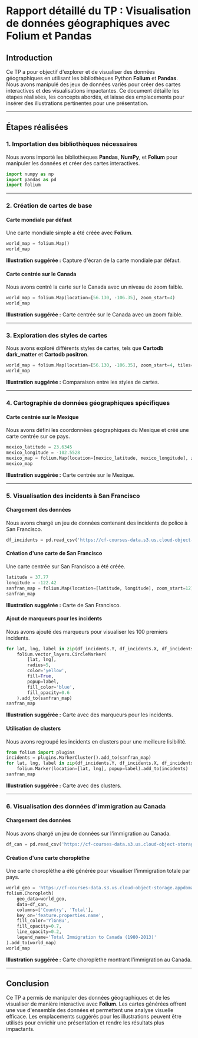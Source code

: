 # Rapport détaillé du TP : Visualisation de données géographiques avec Folium et Pandas

## Introduction
Ce TP a pour objectif d'explorer et de visualiser des données géographiques en utilisant les bibliothèques Python **Folium** et **Pandas**. Nous avons manipulé des jeux de données variés pour créer des cartes interactives et des visualisations impactantes. Ce document détaille les étapes réalisées, les concepts abordés, et laisse des emplacements pour insérer des illustrations pertinentes pour une présentation.

---

## Étapes réalisées

### 1. Importation des bibliothèques nécessaires
Nous avons importé les bibliothèques **Pandas**, **NumPy**, et **Folium** pour manipuler les données et créer des cartes interactives.

```python
import numpy as np
import pandas as pd
import folium
```

---

### 2. Création de cartes de base
#### Carte mondiale par défaut
Une carte mondiale simple a été créée avec **Folium**.

```python
world_map = folium.Map()
world_map
```

**Illustration suggérée :** Capture d'écran de la carte mondiale par défaut.

#### Carte centrée sur le Canada
Nous avons centré la carte sur le Canada avec un niveau de zoom faible.

```python
world_map = folium.Map(location=[56.130, -106.35], zoom_start=4)
world_map
```

**Illustration suggérée :** Carte centrée sur le Canada avec un zoom faible.

---

### 3. Exploration des styles de cartes
Nous avons exploré différents styles de cartes, tels que **Cartodb dark_matter** et **Cartodb positron**.

```python
world_map = folium.Map(location=[56.130, -106.35], zoom_start=4, tiles='Cartodb dark_matter')
world_map
```

**Illustration suggérée :** Comparaison entre les styles de cartes.

---

### 4. Cartographie de données géographiques spécifiques
#### Carte centrée sur le Mexique
Nous avons défini les coordonnées géographiques du Mexique et créé une carte centrée sur ce pays.

```python
mexico_latitude = 23.6345
mexico_longitude = -102.5528
mexico_map = folium.Map(location=[mexico_latitude, mexico_longitude], zoom_start=6, tiles='Cartodb positron')
mexico_map
```

**Illustration suggérée :** Carte centrée sur le Mexique.

---

### 5. Visualisation des incidents à San Francisco
#### Chargement des données
Nous avons chargé un jeu de données contenant des incidents de police à San Francisco.

```python
df_incidents = pd.read_csv('https://cf-courses-data.s3.us.cloud-object-storage.appdomain.cloud/IBMDeveloperSkillsNetwork-DV0101EN-SkillsNetwork/Data%20Files/Police_Department_Incidents_-_Previous_Year__2016_.csv')
```

#### Création d'une carte de San Francisco
Une carte centrée sur San Francisco a été créée.

```python
latitude = 37.77
longitude = -122.42
sanfran_map = folium.Map(location=[latitude, longitude], zoom_start=12)
sanfran_map
```

**Illustration suggérée :** Carte de San Francisco.

#### Ajout de marqueurs pour les incidents
Nous avons ajouté des marqueurs pour visualiser les 100 premiers incidents.

```python
for lat, lng, label in zip(df_incidents.Y, df_incidents.X, df_incidents.Category):
    folium.vector_layers.CircleMarker(
        [lat, lng],
        radius=5,
        color='yellow',
        fill=True,
        popup=label,
        fill_color='blue',
        fill_opacity=0.6
    ).add_to(sanfran_map)
sanfran_map
```

**Illustration suggérée :** Carte avec des marqueurs pour les incidents.

#### Utilisation de clusters
Nous avons regroupé les incidents en clusters pour une meilleure lisibilité.

```python
from folium import plugins
incidents = plugins.MarkerCluster().add_to(sanfran_map)
for lat, lng, label in zip(df_incidents.Y, df_incidents.X, df_incidents.Category):
    folium.Marker(location=[lat, lng], popup=label).add_to(incidents)
sanfran_map
```

**Illustration suggérée :** Carte avec des clusters.

---

### 6. Visualisation des données d'immigration au Canada
#### Chargement des données
Nous avons chargé un jeu de données sur l'immigration au Canada.

```python
df_can = pd.read_csv('https://cf-courses-data.s3.us.cloud-object-storage.appdomain.cloud/IBMDeveloperSkillsNetwork-DV0101EN-SkillsNetwork/Data%20Files/Canada.csv')
```

#### Création d'une carte choroplèthe
Une carte choroplèthe a été générée pour visualiser l'immigration totale par pays.

```python
world_geo = 'https://cf-courses-data.s3.us.cloud-object-storage.appdomain.cloud/IBMDeveloperSkillsNetwork-DV0101EN-SkillsNetwork/Data%20Files/world_countries.json'
folium.Choropleth(
    geo_data=world_geo,
    data=df_can,
    columns=['Country', 'Total'],
    key_on='feature.properties.name',
    fill_color='YlGnBu',
    fill_opacity=0.7,
    line_opacity=0.2,
    legend_name='Total Immigration to Canada (1980-2013)'
).add_to(world_map)
world_map
```

**Illustration suggérée :** Carte choroplèthe montrant l'immigration au Canada.

---

## Conclusion
Ce TP a permis de manipuler des données géographiques et de les visualiser de manière interactive avec **Folium**. Les cartes générées offrent une vue d'ensemble des données et permettent une analyse visuelle efficace. Les emplacements suggérés pour les illustrations peuvent être utilisés pour enrichir une présentation et rendre les résultats plus impactants.